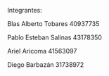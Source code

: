 Integrantes:

Blas Alberto Tobares
40937735

Pablo Esteban Salinas
43178350 

Ariel Aricoma
41563097 

Diego Barbazán
31738972
